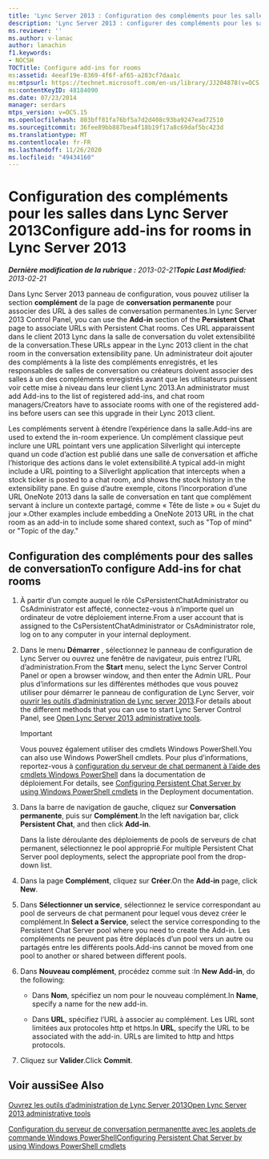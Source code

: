 ```yaml
---
title: 'Lync Server 2013 : Configuration des compléments pour les salles'
description: 'Lync Server 2013 : configurer des compléments pour les salles.'
ms.reviewer: ''
ms.author: v-lanac
author: lanachin
f1.keywords:
- NOCSH
TOCTitle: Configure add-ins for rooms
ms:assetid: 4eeaf19e-8369-4f6f-af65-a283cf7daa1c
ms:mtpsurl: https://technet.microsoft.com/en-us/library/JJ204878(v=OCS.15)
ms:contentKeyID: 48184090
ms.date: 07/23/2014
manager: serdars
mtps_version: v=OCS.15
ms.openlocfilehash: 803bff81fa76bf5a7d2d408c93ba9247ead72510
ms.sourcegitcommit: 36fee89bb887bea4f18b19f17a8c69daf5bc423d
ms.translationtype: MT
ms.contentlocale: fr-FR
ms.lasthandoff: 11/26/2020
ms.locfileid: "49434160"
---
```

# <a name="configure-add-ins-for-rooms-in-lync-server-2013"></a><span data-ttu-id="ce73d-103">Configuration des compléments pour les salles dans Lync Server 2013</span><span class="sxs-lookup"><span data-stu-id="ce73d-103">Configure add-ins for rooms in Lync Server 2013</span></span>

<div data-xmlns="http://www.w3.org/1999/xhtml">

<div class="topic" data-xmlns="http://www.w3.org/1999/xhtml" data-msxsl="urn:schemas-microsoft-com:xslt" data-cs="https://msdn.microsoft.com/">

<div data-asp="https://msdn2.microsoft.com/asp">



</div>

<div id="mainSection">

<div id="mainBody"><span data-ttu-id="ce73d-104">

<span> </span></span><span class="sxs-lookup"><span data-stu-id="ce73d-104">

<span> </span></span></span>

<span data-ttu-id="ce73d-105">_**Dernière modification de la rubrique :** 2013-02-21_</span><span class="sxs-lookup"><span data-stu-id="ce73d-105">_**Topic Last Modified:** 2013-02-21_</span></span>

<span data-ttu-id="ce73d-106">Dans Lync Server 2013 panneau de configuration, vous pouvez utiliser la section **complément** de la page de **conversation permanente** pour associer des URL à des salles de conversation permanentes.</span><span class="sxs-lookup"><span data-stu-id="ce73d-106">In Lync Server 2013 Control Panel, you can use the **Add-in** section of the **Persistent Chat** page to associate URLs with Persistent Chat rooms.</span></span> <span data-ttu-id="ce73d-107">Ces URL apparaissent dans le client 2013 Lync dans la salle de conversation du volet extensibilité de la conversation.</span><span class="sxs-lookup"><span data-stu-id="ce73d-107">These URLs appear in the Lync 2013 client in the chat room in the conversation extensibility pane.</span></span> <span data-ttu-id="ce73d-108">Un administrateur doit ajouter des compléments à la liste des compléments enregistrés, et les responsables de salles de conversation ou créateurs doivent associer des salles à un des compléments enregistrés avant que les utilisateurs puissent voir cette mise à niveau dans leur client Lync 2013.</span><span class="sxs-lookup"><span data-stu-id="ce73d-108">An administrator must add Add-ins to the list of registered add-ins, and chat room managers/Creators have to associate rooms with one of the registered add-ins before users can see this upgrade in their Lync 2013 client.</span></span>

<span data-ttu-id="ce73d-109">Les compléments servent à étendre l’expérience dans la salle.</span><span class="sxs-lookup"><span data-stu-id="ce73d-109">Add-ins are used to extend the in-room experience.</span></span> <span data-ttu-id="ce73d-110">Un complément classique peut inclure une URL pointant vers une application Silverlight qui intercepte quand un code d’action est publié dans une salle de conversation et affiche l’historique des actions dans le volet extensibilité.</span><span class="sxs-lookup"><span data-stu-id="ce73d-110">A typical add-in might include a URL pointing to a Silverlight application that intercepts when a stock ticker is posted to a chat room, and shows the stock history in the extensibility pane.</span></span> <span data-ttu-id="ce73d-111">En guise d’autre exemple, citons l’incorporation d’une URL OneNote 2013 dans la salle de conversation en tant que complément servant à inclure un contexte partagé, comme « Tête de liste » ou « Sujet du jour ».</span><span class="sxs-lookup"><span data-stu-id="ce73d-111">Other examples include embedding a OneNote 2013 URL in the chat room as an add-in to include some shared context, such as "Top of mind" or "Topic of the day."</span></span>

<div>

## <a name="to-configure-add-ins-for-chat-rooms"></a><span data-ttu-id="ce73d-112">Configuration des compléments pour des salles de conversation</span><span class="sxs-lookup"><span data-stu-id="ce73d-112">To configure Add-ins for chat rooms</span></span>

1.  <span data-ttu-id="ce73d-113">À partir d’un compte auquel le rôle CsPersistentChatAdministrator ou CsAdministrator est affecté, connectez-vous à n’importe quel un ordinateur de votre déploiement interne.</span><span class="sxs-lookup"><span data-stu-id="ce73d-113">From a user account that is assigned to the CsPersistentChatAdministrator or CsAdministrator role, log on to any computer in your internal deployment.</span></span>

2.  <span data-ttu-id="ce73d-114">Dans le menu **Démarrer** , sélectionnez le panneau de configuration de Lync Server ou ouvrez une fenêtre de navigateur, puis entrez l’URL d’administration.</span><span class="sxs-lookup"><span data-stu-id="ce73d-114">From the **Start** menu, select the Lync Server Control Panel or open a browser window, and then enter the Admin URL.</span></span> <span data-ttu-id="ce73d-115">Pour plus d’informations sur les différentes méthodes que vous pouvez utiliser pour démarrer le panneau de configuration de Lync Server, voir [ouvrir les outils d’administration de Lync server 2013](lync-server-2013-open-lync-server-administrative-tools.md).</span><span class="sxs-lookup"><span data-stu-id="ce73d-115">For details about the different methods that you can use to start Lync Server Control Panel, see [Open Lync Server 2013 administrative tools](lync-server-2013-open-lync-server-administrative-tools.md).</span></span>
    
    <div>
    

    > [!IMPORTANT]  
    > <span data-ttu-id="ce73d-116">Vous pouvez également utiliser des cmdlets Windows PowerShell.</span><span class="sxs-lookup"><span data-stu-id="ce73d-116">You can also use Windows PowerShell cmdlets.</span></span> <span data-ttu-id="ce73d-117">Pour plus d’informations, reportez-vous à <A href="configuring-persistent-chat-server-by-using-windows-powershell-cmdlets.md">configuration du serveur de chat permanent à l’aide des cmdlets Windows PowerShell</A> dans la documentation de déploiement.</span><span class="sxs-lookup"><span data-stu-id="ce73d-117">For details, see <A href="configuring-persistent-chat-server-by-using-windows-powershell-cmdlets.md">Configuring Persistent Chat Server by using Windows PowerShell cmdlets</A> in the Deployment documentation.</span></span>

    
    </div>

3.  <span data-ttu-id="ce73d-118">Dans la barre de navigation de gauche, cliquez sur **Conversation permanente**, puis sur **Complément**.</span><span class="sxs-lookup"><span data-stu-id="ce73d-118">In the left navigation bar, click **Persistent Chat**, and then click **Add-in**.</span></span>
    
    <span data-ttu-id="ce73d-119">Dans la liste déroulante des déploiements de pools de serveurs de chat permanent, sélectionnez le pool approprié.</span><span class="sxs-lookup"><span data-stu-id="ce73d-119">For multiple Persistent Chat Server pool deployments, select the appropriate pool from the drop-down list.</span></span>

4.  <span data-ttu-id="ce73d-120">Dans la page **Complément**, cliquez sur **Créer**.</span><span class="sxs-lookup"><span data-stu-id="ce73d-120">On the **Add-in** page, click **New**.</span></span>

5.  <span data-ttu-id="ce73d-121">Dans **Sélectionner un service**, sélectionnez le service correspondant au pool de serveurs de chat permanent pour lequel vous devez créer le complément.</span><span class="sxs-lookup"><span data-stu-id="ce73d-121">In **Select a Service**, select the service corresponding to the Persistent Chat Server pool where you need to create the Add-in.</span></span> <span data-ttu-id="ce73d-122">Les compléments ne peuvent pas être déplacés d’un pool vers un autre ou partagés entre les différents pools.</span><span class="sxs-lookup"><span data-stu-id="ce73d-122">Add-ins cannot be moved from one pool to another or shared between different pools.</span></span>

6.  <span data-ttu-id="ce73d-123">Dans **Nouveau complément**, procédez comme suit :</span><span class="sxs-lookup"><span data-stu-id="ce73d-123">In **New Add-in**, do the following:</span></span>
    
      - <span data-ttu-id="ce73d-124">Dans **Nom**, spécifiez un nom pour le nouveau complément.</span><span class="sxs-lookup"><span data-stu-id="ce73d-124">In **Name**, specify a name for the new add-in.</span></span>
    
      - <span data-ttu-id="ce73d-p106">Dans **URL**, spécifiez l’URL à associer au complément. Les URL sont limitées aux protocoles http et https.</span><span class="sxs-lookup"><span data-stu-id="ce73d-p106">In **URL**, specify the URL to be associated with the add-in. URLs are limited to http and https protocols.</span></span>

7.  <span data-ttu-id="ce73d-127">Cliquez sur **Valider**.</span><span class="sxs-lookup"><span data-stu-id="ce73d-127">Click **Commit**.</span></span>

</div>

<div>

## <a name="see-also"></a><span data-ttu-id="ce73d-128">Voir aussi</span><span class="sxs-lookup"><span data-stu-id="ce73d-128">See Also</span></span>


[<span data-ttu-id="ce73d-129">Ouvrez les outils d’administration de Lync Server 2013</span><span class="sxs-lookup"><span data-stu-id="ce73d-129">Open Lync Server 2013 administrative tools</span></span>](lync-server-2013-open-lync-server-administrative-tools.md)  


[<span data-ttu-id="ce73d-130">Configuration du serveur de conversation permanentte avec les applets de commande Windows PowerShell</span><span class="sxs-lookup"><span data-stu-id="ce73d-130">Configuring Persistent Chat Server by using Windows PowerShell cmdlets</span></span>](configuring-persistent-chat-server-by-using-windows-powershell-cmdlets.md)  
  

<span data-ttu-id="ce73d-131"></div>

</div>

<span> </span>

</div>

</div>

</span><span class="sxs-lookup"><span data-stu-id="ce73d-131"></div>

</div>

<span> </span>

</div>

</div>

</span></span></div>

